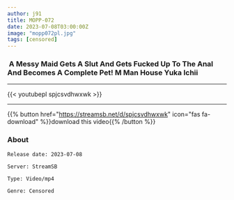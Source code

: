 ```yaml
---
author: j91
title: MOPP-072
date: 2023-07-08T03:00:00Z
image: "mopp072pl.jpg"
tags: [censored]
---
```


###  A Messy Maid Gets A Slut And Gets Fucked Up To The Anal And Becomes A Complete Pet! M Man House Yuka Ichii
___

{{< youtubepl spjcsvdhwxwk >}}
___

{{% button href="https://streamsb.net/d/spjcsvdhwxwk" icon="fas fa-download" %}}download this video{{% /button %}}
### About

`Release date: 2023-07-08`

`Server: StreamSB`

`Type: Video/mp4`

`Genre:	Censored`